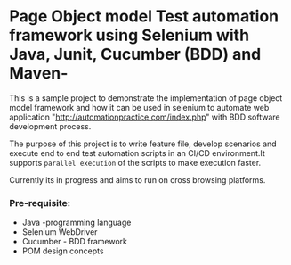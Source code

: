 # Page Object model Test automation framework using Selenium with Java, Junit, Cucumber (BDD) and Maven-
This is a sample project to demonstrate the implementation of page object model framework and how it can be used in selenium to automate web application "http://automationpractice.com/index.php" with BDD software development process.

The purpose of this project is to write feature file, develop scenarios and execute end to end test automation scripts in an CI/CD environment.It supports `parallel execution` of the scripts to make execution faster.

Currently its in progress and aims to run on cross browsing platforms.

### Pre-requisite:
* Java -programming language 
* Selenium WebDriver
* Cucumber - BDD framework
* POM design concepts





